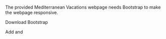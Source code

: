 ﻿The provided Mediterranean Vacations webpage needs Bootstrap to make the webpage responsive. 

Download Bootstrap  

Add <link> and <script> tags to index.html so the webpage downloads the necessary Bootstrap-related files: 

1. https://cdn.jsdelivr.net/npm/bootstrap@5.1.3/dist/css/bootstrap.min.css integrity="sha384 - 1BmE4kWBq78iYhFldvKuhfTAU6auU8tT94WrHftjDbrCEXSU1oBoqyl2QvZ6jIW3" crossorigin="anonymous" 
1. https://cdn.jsdelivr.net/npm/bootstrap@5.1.3/dist/js/bootstrap.min.js integrity="sha384 - QJHtvGhmr9XOIpI6YVutG+2QOK9T+ZnN4kzFN1RtK3zEFEIsxhlmWl5/YESvpZ13" crossorigin="anonymous" 

Nav container  

Add the necessary Bootstrap classes to <nav> and the nav's child elements so the nav acts as a fluid container with one row. Each <li> should use the col-md class to form one equally - spaced row when the viewport is at least 768px wide.

Do not add or remove any HTML elements.

The screenshot below the navigation links on a single row when the viewport is at least 768px wide. 

![](Aspose.Words.ee859e8c-762d-4404-9ade-950cad3260ba.001.png)

Benefits container  

Add the necessary Bootstrap classes to the <div> with ID benefits and the div's child elements so the div acts as a responsive fixed-width container with a max-width setting. The inner divs should use the col-sm class to form one equally-spaced row when the viewport is at least 576px wide. 

Do not add or remove any HTML elements.

The screenshot below shows the three benefits on a single row when the vie wport is at least 576px wide. 

![](Aspose.Words.ee859e8c-762d-4404-9ade-950cad3260ba.002.png)

Section div containers  

Each <section> has a child <div> that has a fluid container with one row. Use the col-lg class to create two equally-spaced columns so the photo is on the left and the text description is on the right when the viewport is at least 992px wide.

Do not add or remove any HTML elements.

The screenshot below shows the vacation photos with descripti ons on the right when the viewport is at least 992px wide.

![](Aspose.Words.ee859e8c-762d-4404-9ade-950cad3260ba.003.jpeg)

Responsive images  

Add the rounded class to the photos to give the photos rounded corners.

Add the img-fluid class to the photos so the photos stretch to fill the column when the viewport is at least 992px wide.

The screenshot below shows the rounded corners. The images grow in size as the viewport is made wider. 

![](Aspose.Words.ee859e8c-762d-4404-9ade-950cad3260ba.004.jpeg)

Show an Alert  

A Bootstrap Modal with ID contact-modal is defined in the section with ID contact. Clicking the "Send a message" button displays the Modal, and clicking either of the Modal's buttons closes the Modal. 

Add an Alert with ID conf-alert immediately below the "Send a message" button. The Alert should use the following classes: alert, alert-success, and collapse. The Alert should read: "Thank you! We will contact you soon!"

The JavaScript code in script.js hides the "Send a message" button and shows the Alert when the Modal's "Send message" button is clicked. No JavaScript code modifications are required.

The screenshot below shows the Modal that is displayed when clicking the "Send a message" button. After the user types their information and click "Send message", the Modal disappears , and the Alert should appear in place of the "Send a message" button.

![](Aspose.Words.ee859e8c-762d-4404-9ade-950cad3260ba.005.jpeg)

### Output
![](./output.png)


